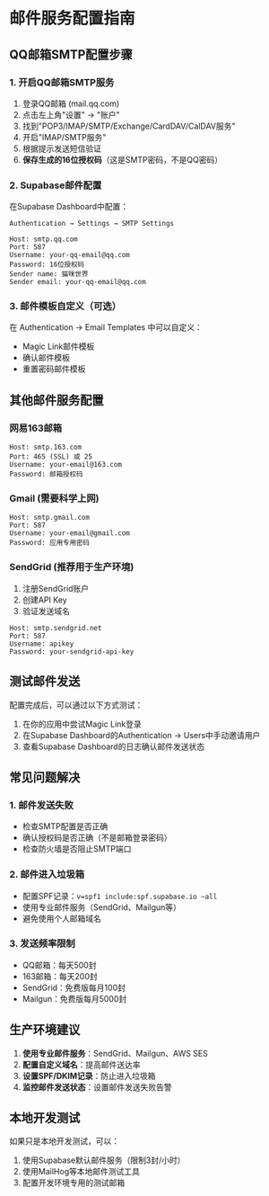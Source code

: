 # 邮件服务配置指南

## QQ邮箱SMTP配置步骤

### 1. 开启QQ邮箱SMTP服务
1. 登录QQ邮箱 (mail.qq.com)
2. 点击左上角"设置" → "账户"
3. 找到"POP3/IMAP/SMTP/Exchange/CardDAV/CalDAV服务"
4. 开启"IMAP/SMTP服务"
5. 根据提示发送短信验证
6. **保存生成的16位授权码**（这是SMTP密码，不是QQ密码）

### 2. Supabase邮件配置
在Supabase Dashboard中配置：

```
Authentication → Settings → SMTP Settings

Host: smtp.qq.com
Port: 587
Username: your-qq-email@qq.com
Password: 16位授权码
Sender name: 猫咪世界
Sender email: your-qq-email@qq.com
```

### 3. 邮件模板自定义（可选）
在 Authentication → Email Templates 中可以自定义：
- Magic Link邮件模板
- 确认邮件模板
- 重置密码邮件模板

## 其他邮件服务配置

### 网易163邮箱
```
Host: smtp.163.com
Port: 465 (SSL) 或 25
Username: your-email@163.com
Password: 邮箱授权码
```

### Gmail (需要科学上网)
```
Host: smtp.gmail.com
Port: 587
Username: your-email@gmail.com
Password: 应用专用密码
```

### SendGrid (推荐用于生产环境)
1. 注册SendGrid账户
2. 创建API Key
3. 验证发送域名

```
Host: smtp.sendgrid.net
Port: 587
Username: apikey
Password: your-sendgrid-api-key
```

## 测试邮件发送

配置完成后，可以通过以下方式测试：

1. 在你的应用中尝试Magic Link登录
2. 在Supabase Dashboard的Authentication → Users中手动邀请用户
3. 查看Supabase Dashboard的日志确认邮件发送状态

## 常见问题解决

### 1. 邮件发送失败
- 检查SMTP配置是否正确
- 确认授权码是否正确（不是邮箱登录密码）
- 检查防火墙是否阻止SMTP端口

### 2. 邮件进入垃圾箱
- 配置SPF记录：`v=spf1 include:spf.supabase.io ~all`
- 使用专业邮件服务（SendGrid、Mailgun等）
- 避免使用个人邮箱域名

### 3. 发送频率限制
- QQ邮箱：每天500封
- 163邮箱：每天200封
- SendGrid：免费版每月100封
- Mailgun：免费版每月5000封

## 生产环境建议

1. **使用专业邮件服务**：SendGrid、Mailgun、AWS SES
2. **配置自定义域名**：提高邮件送达率
3. **设置SPF/DKIM记录**：防止进入垃圾箱
4. **监控邮件发送状态**：设置邮件发送失败告警

## 本地开发测试

如果只是本地开发测试，可以：

1. 使用Supabase默认邮件服务（限制3封/小时）
2. 使用MailHog等本地邮件测试工具
3. 配置开发环境专用的测试邮箱